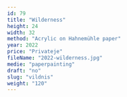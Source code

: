 ```yaml
---
id: 79
title: "Wilderness"
height: 24
width: 32
method: "Acrylic on Hahnemühle paper"
year: 2022
price: "Privateje"
fileName: "2022-wilderness.jpg"
medie: "paperpainting"
draft: "no"
slug: "vildnis"
weight: "120"
---
```

